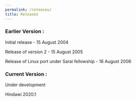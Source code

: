 ```yaml
---
permalink: /releases/
title: Releases
---
```

### Earlier Version :

Initial release - 15 August 2004

Release of version 2 - 15 August 2005

Release of Linux port under Sarai fellowship - 16 August 2006

### Current Version : 
Under development

 Hindawi 2020.1 

[Hindawi 2020.1]: https://github.com/hindawiai/hindawi2020

